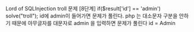 Lord of SQLInjection 
troll 문제 [8단계]
if($result['id'] == 'admin') solve("troll");
id에 admin이 들어가면 문제가 풀린다.
php 는 대소문자 구분을 안하기 때문에 아무글자를 대문자로 admin 을 입력하면 문제가 풀린다
id = Admin